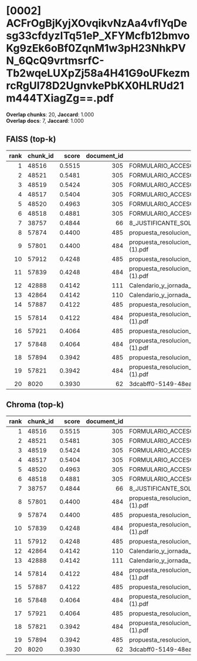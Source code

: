 # [0002] ACFrOgBjKyjXOvqikvNzAa4vflYqDesg33cfdyzITq51eP_XFYMcfb12bmvoKg9zEk6oBf0ZqnM1w3pH23NhkPVN_6QcQ9vrtmsrfC-Tb2wqeLUXpZj58a4H41G9oUFkezmrcRgUI78D2UgnvkePbKX0HLRUd21m444TXiagZg==.pdf

**Overlap chunks**: 20, **Jaccard**: 1.000  
**Overlap docs**: 7, **Jaccard**: 1.000

## FAISS (top-k)
rank | chunk_id | score | document_id | title
---:|---|---:|---:|---
1 | 48516 | 0.5515 | 305 | FORMULARIO_ACCESO_PID.pdf
2 | 48521 | 0.5481 | 305 | FORMULARIO_ACCESO_PID.pdf
3 | 48519 | 0.5424 | 305 | FORMULARIO_ACCESO_PID.pdf
4 | 48517 | 0.5404 | 305 | FORMULARIO_ACCESO_PID.pdf
5 | 48520 | 0.4963 | 305 | FORMULARIO_ACCESO_PID.pdf
6 | 48518 | 0.4881 | 305 | FORMULARIO_ACCESO_PID.pdf
7 | 38757 | 0.4844 | 66 | 8_JUSTIFICANTE_SOLICITUD_INF._VAL.pdf.pdf
8 | 57874 | 0.4400 | 485 | propuesta_resolucion_provisional_psam_ii_firmado.pdf
9 | 57801 | 0.4400 | 484 | propuesta_resolucion_provisional_psam_ii_firmado (1).pdf
10 | 57912 | 0.4248 | 485 | propuesta_resolucion_provisional_psam_ii_firmado.pdf
11 | 57839 | 0.4248 | 484 | propuesta_resolucion_provisional_psam_ii_firmado (1).pdf
12 | 42888 | 0.4142 | 111 | Calendario_y_jornada_2025.pdf
13 | 42864 | 0.4142 | 110 | Calendario_y_jornada_2025 (1).pdf
14 | 57887 | 0.4122 | 485 | propuesta_resolucion_provisional_psam_ii_firmado.pdf
15 | 57814 | 0.4122 | 484 | propuesta_resolucion_provisional_psam_ii_firmado (1).pdf
16 | 57921 | 0.4064 | 485 | propuesta_resolucion_provisional_psam_ii_firmado.pdf
17 | 57848 | 0.4064 | 484 | propuesta_resolucion_provisional_psam_ii_firmado (1).pdf
18 | 57894 | 0.3942 | 485 | propuesta_resolucion_provisional_psam_ii_firmado.pdf
19 | 57821 | 0.3942 | 484 | propuesta_resolucion_provisional_psam_ii_firmado (1).pdf
20 | 8020 | 0.3930 | 62 | 3dcabff0-5149-48ea-aaee-163ff8030994.csv

## Chroma (top-k)
rank | chunk_id | score | document_id | title
---:|---|---:|---:|---
1 | 48516 | 0.5515 | 305 | FORMULARIO_ACCESO_PID.pdf
2 | 48521 | 0.5481 | 305 | FORMULARIO_ACCESO_PID.pdf
3 | 48519 | 0.5424 | 305 | FORMULARIO_ACCESO_PID.pdf
4 | 48517 | 0.5404 | 305 | FORMULARIO_ACCESO_PID.pdf
5 | 48520 | 0.4963 | 305 | FORMULARIO_ACCESO_PID.pdf
6 | 48518 | 0.4881 | 305 | FORMULARIO_ACCESO_PID.pdf
7 | 38757 | 0.4844 | 66 | 8_JUSTIFICANTE_SOLICITUD_INF._VAL.pdf.pdf
8 | 57801 | 0.4400 | 484 | propuesta_resolucion_provisional_psam_ii_firmado (1).pdf
9 | 57874 | 0.4400 | 485 | propuesta_resolucion_provisional_psam_ii_firmado.pdf
10 | 57839 | 0.4248 | 484 | propuesta_resolucion_provisional_psam_ii_firmado (1).pdf
11 | 57912 | 0.4248 | 485 | propuesta_resolucion_provisional_psam_ii_firmado.pdf
12 | 42864 | 0.4142 | 110 | Calendario_y_jornada_2025 (1).pdf
13 | 42888 | 0.4142 | 111 | Calendario_y_jornada_2025.pdf
14 | 57814 | 0.4122 | 484 | propuesta_resolucion_provisional_psam_ii_firmado (1).pdf
15 | 57887 | 0.4122 | 485 | propuesta_resolucion_provisional_psam_ii_firmado.pdf
16 | 57848 | 0.4064 | 484 | propuesta_resolucion_provisional_psam_ii_firmado (1).pdf
17 | 57921 | 0.4064 | 485 | propuesta_resolucion_provisional_psam_ii_firmado.pdf
18 | 57821 | 0.3942 | 484 | propuesta_resolucion_provisional_psam_ii_firmado (1).pdf
19 | 57894 | 0.3942 | 485 | propuesta_resolucion_provisional_psam_ii_firmado.pdf
20 | 8020 | 0.3930 | 62 | 3dcabff0-5149-48ea-aaee-163ff8030994.csv
